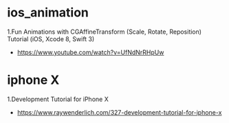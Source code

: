 # ios_animation

1.Fun Animations with CGAffineTransform (Scale, Rotate, Reposition) Tutorial (iOS, Xcode 8, Swift 3)
 - https://www.youtube.com/watch?v=UfNdNrRHpUw



# iphone X
1.Development Tutorial for iPhone X
- https://www.raywenderlich.com/327-development-tutorial-for-iphone-x
